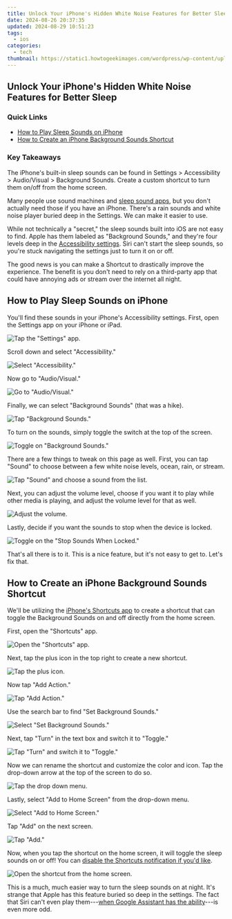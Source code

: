 ```yaml
---
title: Unlock Your iPhone's Hidden White Noise Features for Better Sleep
date: 2024-08-26 20:37:35
updated: 2024-08-29 10:51:23
tags:
  - ios
categories:
  - tech
thumbnail: https://static1.howtogeekimages.com/wordpress/wp-content/uploads/2023/03/52561946523_fa7a24e113_o.jpg
---
```


## Unlock Your iPhone's Hidden White Noise Features for Better Sleep

### Quick Links

* [How to Play Sleep Sounds on iPhone](https://twitter-videos.techidaily.com/new-2024-approved-tweetvidaudiomaker-instant-sound-output/)
* [How to Create an iPhone Background Sounds Shortcut](https://extra-guidance.techidaily.com/in-2024-navigating-android-latest-tips-for-immersive-360-content/)

### Key Takeaways

 The iPhone's built-in sleep sounds can be found in Settings > Accessibility > Audio/Visual > Background Sounds. Create a custom shortcut to turn them on/off from the home screen.

 Many people use sound machines and [sleep sound apps](https://www.reviewgeek.com/43669/the-best-white-noise-apps-for-helping-you-fall-asleep/), but you don't actually need those if you have an iPhone. There's a rain sounds and white noise player buried deep in the Settings. We can make it easier to use.

 While not technically a "secret," the sleep sounds built into iOS are not easy to find. Apple has them labeled as "Background Sounds," and they're four levels deep in the [Accessibility settings](https://remote-screen-capture.techidaily.com/updated-screenshot-secrets-for-windows-pros-for-2024/). Siri can't start the sleep sounds, so you're stuck navigating the settings just to turn it on or off.

 The good news is you can make a Shortcut to drastically improve the experience. The benefit is you don't need to rely on a third-party app that could have annoying ads or stream over the internet all night.

##  How to Play Sleep Sounds on iPhone

 You'll find these sounds in your iPhone's Accessibility settings. First, open the Settings app on your iPhone or iPad.

![Tap the &quot;Settings&quot; app.](https://static1.howtogeekimages.com/wordpress/wp-content/uploads/2023/03/2023-03-08_15-23-05.png) 

 Scroll down and select "Accessibility."

![Select &quot;Accessibility.&quot;](https://static1.howtogeekimages.com/wordpress/wp-content/uploads/2023/03/2023-03-08_15-23-49.png) 

 Now go to "Audio/Visual."

![Go to &quot;Audio/Visual.&quot;](https://static1.howtogeekimages.com/wordpress/wp-content/uploads/2023/03/2023-03-08_15-26-01.png) 

 Finally, we can select "Background Sounds" (that was a hike).

![Tap &quot;Background Sounds.&quot;](https://static1.howtogeekimages.com/wordpress/wp-content/uploads/2023/03/2023-03-08_15-26-46.png) 

 To turn on the sounds, simply toggle the switch at the top of the screen.

![Toggle on &quot;Background Sounds.&quot;](https://static1.howtogeekimages.com/wordpress/wp-content/uploads/2023/03/2023-03-08_15-33-04.png) 

 There are a few things to tweak on this page as well. First, you can tap "Sound" to choose between a few white noise levels, ocean, rain, or stream.

![Tap &quot;Sound&quot; and choose a sound from the list.](https://static1.howtogeekimages.com/wordpress/wp-content/uploads/2023/03/2023-03-08_15-29-14.png) 

 Next, you can adjust the volume level, choose if you want it to play while other media is playing, and adjust the volume level for that as well.

![Adjust the volume.](https://static1.howtogeekimages.com/wordpress/wp-content/uploads/2023/03/2023-03-08_15-31-33.png) 

 Lastly, decide if you want the sounds to stop when the device is locked.

![Toggle on the &quot;Stop Sounds When Locked.&quot;](https://static1.howtogeekimages.com/wordpress/wp-content/uploads/2023/03/2023-03-08_15-32-24.png) 

 That's all there is to it. This is a nice feature, but it's not easy to get to. Let's fix that.

##  How to Create an iPhone Background Sounds Shortcut

 We'll be utilizing the [iPhone's Shortcuts app](https://fox-http.techidaily.com/new-the-ultimate-guide-to-gopro-hero5-time-lapse-photography/) to create a shortcut that can toggle the Background Sounds on and off directly from the home screen.

 First, open the "Shortcuts" app.

![Open the &quot;Shortcuts&quot; app.](https://static1.howtogeekimages.com/wordpress/wp-content/uploads/2023/03/2023-03-08_15-41-13.png) 

 Next, tap the plus icon in the top right to create a new shortcut.

![Tap the plus icon.](https://static1.howtogeekimages.com/wordpress/wp-content/uploads/2023/03/2023-03-08_15-41-54.png) 

 Now tap "Add Action."

![Tap &quot;Add Action.&quot;](https://static1.howtogeekimages.com/wordpress/wp-content/uploads/2023/03/2023-03-08_15-42-22.png) 

 Use the search bar to find "Set Background Sounds."

![Select &quot;Set Background Sounds.&quot;](https://static1.howtogeekimages.com/wordpress/wp-content/uploads/2023/03/2023-03-08_15-43-09.png) 

 Next, tap "Turn" in the text box and switch it to "Toggle."

![Tap &quot;Turn&quot; and switch it to &quot;Toggle.&quot;](https://static1.howtogeekimages.com/wordpress/wp-content/uploads/2023/03/2023-03-08_15-44-33.png) 

 Now we can rename the shortcut and customize the color and icon. Tap the drop-down arrow at the top of the screen to do so.

![Tap the drop down menu.](https://static1.howtogeekimages.com/wordpress/wp-content/uploads/2023/03/2023-03-08_15-46-57.png) 

 Lastly, select "Add to Home Screen" from the drop-down menu.

![Select &quot;Add to Home Screen.&quot;](https://static1.howtogeekimages.com/wordpress/wp-content/uploads/2023/03/2023-03-08_15-49-49.png) 

 Tap "Add" on the next screen.

![Tap &quot;Add.&quot;](https://static1.howtogeekimages.com/wordpress/wp-content/uploads/2023/03/2023-03-08_15-50-35.png) 

 Now, when you tap the shortcut on the home screen, it will toggle the sleep sounds on or off! You can [disable the Shortcuts notification if you'd like](https://screen-recording.techidaily.com/comprehensive-assessment-of-frozen-treats-on-display-for-2024/).

![Open the shortcut from the home screen.](https://static1.howtogeekimages.com/wordpress/wp-content/uploads/2023/03/2023-03-08_15-51-12.png) 

 This is a much, much easier way to turn the sleep sounds on at night. It's strange that Apple has this feature buried so deep in the settings. The fact that Siri can't even play them---[when Google Assistant has the ability](https://tech-hub.techidaily.com/the-role-of-chatgpt-in-cultivating-greater-emotional-awareness-and-understanding/)\---is even more odd.

<ins class="adsbygoogle"
     style="display:block"
     data-ad-format="autorelaxed"
     data-ad-client="ca-pub-7571918770474297"
     data-ad-slot="1223367746"></ins>



<ins class="adsbygoogle"
     style="display:block"
     data-ad-client="ca-pub-7571918770474297"
     data-ad-slot="8358498916"
     data-ad-format="auto"
     data-full-width-responsive="true"></ins>
